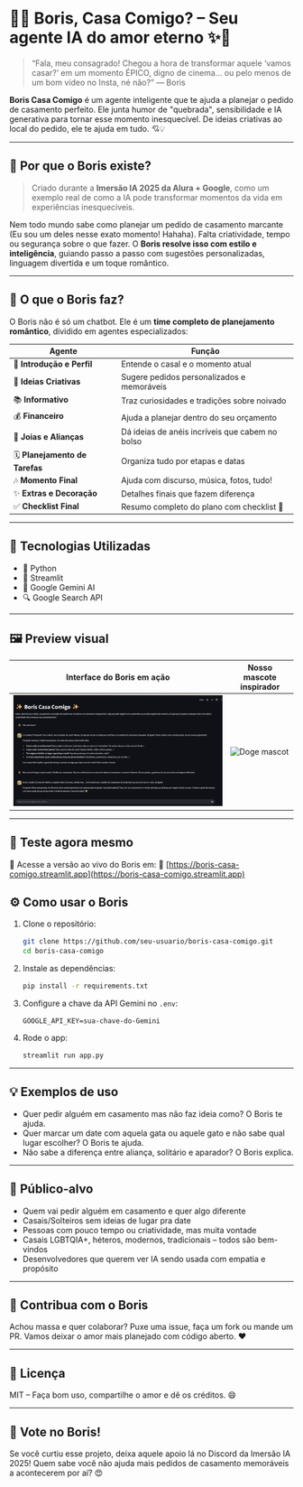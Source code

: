 # 💍✨ Boris, Casa Comigo? – Seu agente IA do amor eterno ✨💍

> “Fala, meu consagrado! Chegou a hora de transformar aquele ‘vamos casar?’ em um momento ÉPICO, digno de cinema... ou pelo menos de um bom vídeo no Insta, né não?” — Boris

**Boris Casa Comigo** é um agente inteligente que te ajuda a planejar o pedido de casamento perfeito. Ele junta humor de "quebrada", sensibilidade e IA generativa para tornar esse momento inesquecível. De ideias criativas ao local do pedido, ele te ajuda em tudo. 💘💡

---

## 🎯 Por que o Boris existe?

> Criado durante a **Imersão IA 2025 da Alura + Google**, como um exemplo real de como a IA pode transformar momentos da vida em experiências inesquecíveis.

Nem todo mundo sabe como planejar um pedido de casamento marcante (Eu sou um deles nesse exato momento! Hahaha). Falta criatividade, tempo ou segurança sobre o que fazer. O **Boris resolve isso com estilo e inteligência**, guiando passo a passo com sugestões personalizadas, linguagem divertida e um toque romântico.

---

## 🧠 O que o Boris faz?

O Boris não é só um chatbot. Ele é um **time completo de planejamento romântico**, dividido em agentes especializados:

| Agente                          | Função                                          |
| ------------------------------- | ----------------------------------------------- |
| 💬 **Introdução e Perfil**      | Entende o casal e o momento atual               |
| 🎨 **Ideias Criativas**         | Sugere pedidos personalizados e memoráveis      |
| 📚 **Informativo**              | Traz curiosidades e tradições sobre noivado     |
| 💰 **Financeiro**               | Ajuda a planejar dentro do seu orçamento        |
| 💍 **Joias e Alianças**         | Dá ideias de anéis incríveis que cabem no bolso |
| 🗓️ **Planejamento de Tarefas** | Organiza tudo por etapas e datas                |
| 🎶 **Momento Final**            | Ajuda com discurso, música, fotos, tudo!        |
| ✨ **Extras e Decoração**        | Detalhes finais que fazem diferença             |
| ✅ **Checklist Final**           | Resumo completo do plano com checklist 💯       |

---

## 🚀 Tecnologias Utilizadas

* 🐍 Python
* 🧼 Streamlit
* 🤖 Google Gemini AI
* 🔍 Google Search API

---

## 🖼️ Preview visual

| Interface do Boris em ação                        | Nosso mascote inspirador          |
| ------------------------------------------------- | --------------------------------- |
| ![Chat com o Boris](https://github.com/GuiiLuiss/boris-casa-comigo/blob/main/imagem/Boris_Casa_Cmg.png) | ![Doge mascot](https://camo.githubusercontent.com/6f83a6685d4d6265d664731c0b1ccca8f0a75184a0bee569577f55d9a20a46a6/68747470733a2f2f74322e7475646f63646e2e6e65742f3330383537333f773d36343626683d323834) |

---

## 🧪 Teste agora mesmo

📲 Acesse a versão ao vivo do Boris em:
🔗 [https://boris-casa-comigo.streamlit.app](https://boris-casa-comigo.streamlit.app)

## ⚙️ Como usar o Boris

1. Clone o repositório:

   ```bash
   git clone https://github.com/seu-usuario/boris-casa-comigo.git
   cd boris-casa-comigo
   ```

2. Instale as dependências:

   ```bash
   pip install -r requirements.txt
   ```

3. Configure a chave da API Gemini no `.env`:

   ```env
   GOOGLE_API_KEY=sua-chave-do-Gemini
   ```

4. Rode o app:

   ```bash
   streamlit run app.py
   ```

---

## 💡 Exemplos de uso

* Quer pedir alguém em casamento mas não faz ideia como? O Boris te ajuda.
* Quer marcar um date com aquela gata ou aquele gato e não sabe qual lugar escolher? O Boris te ajuda.
* Não sabe a diferença entre aliança, solitário e aparador? O Boris explica.

---

## 🫶 Público-alvo

* Quem vai pedir alguém em casamento e quer algo diferente
* Casais/Solteiros sem ideias de lugar pra date
* Pessoas com pouco tempo ou criatividade, mas muita vontade
* Casais LGBTQIA+, héteros, modernos, tradicionais – todos são bem-vindos
* Desenvolvedores que querem ver IA sendo usada com empatia e propósito

---

## 🙌 Contribua com o Boris

Achou massa e quer colaborar? Puxe uma issue, faça um fork ou mande um PR.
Vamos deixar o amor mais planejado com código aberto. ❤️

---

## 📜 Licença

MIT – Faça bom uso, compartilhe o amor e dê os créditos. 😄

---

## 🌟 Vote no Boris!

Se você curtiu esse projeto, deixa aquele apoio lá no Discord da Imersão IA 2025!
Quem sabe você não ajuda mais pedidos de casamento memoráveis a acontecerem por aí? 😍
